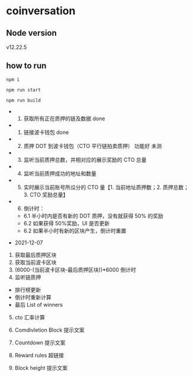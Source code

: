 # coinversation

## Node version

v12.22.5

## how to run

```
npm i

npm run start

npm run build
```

- 1. 获取所有正在质押的链及数据 done

- 1. 链接波卡钱包 done
- 2. 质押 DOT 到波卡钱包（CTO 平行链拍卖质押） 功能好 未测
- 3. 监听当前质押总数，并相对应的展示奖励的 CTO 总量
- 4. 监听当前质押成功的地址和数量
- 5. 实时展示当前账号所瓜分的 CTO 量【1. 当前地址质押数；2. 质押总数；3. CTO 奖励总量】
- 6. 倒计时：

  - 6.1 半小时内是否有新的 DOT 质押，没有就获得 50% 的奖励
  - 6.2 如果获得 50%奖励，UI 是否更新
  - 6.2 如果半小时有新的区块产生，倒计时重置

- 2021-12-07

1. 获取最后质押区块
2. 获取当前波卡区块
3. (6000-(当前波卡区块-最后质押区块))\*6000 倒计时
4. 监听链质押

- 排行榜更新
- 倒计时重新计算
- 最后 List of winners

5. cto 汇率计算

6. Comdivletion Block 提示文案
7. Countdown 提示文案
8. Reward rules 超链接
9. Block height 提示文案
